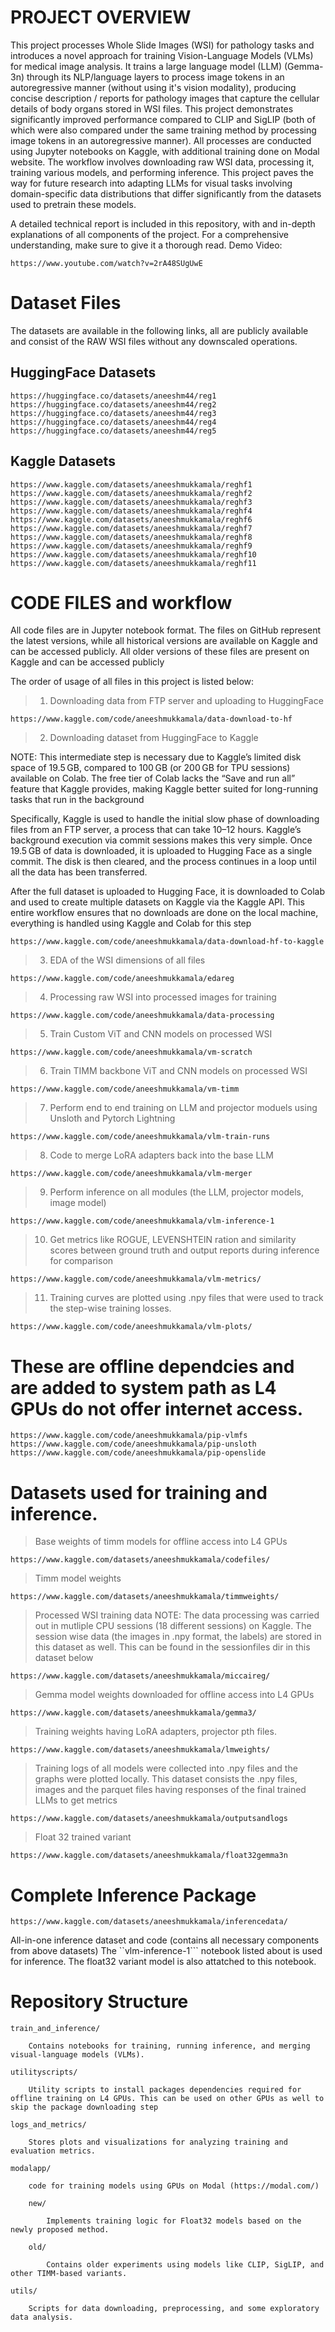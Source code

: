 # PROJECT OVERVIEW
This project processes Whole Slide Images (WSI) for pathology tasks and introduces a novel approach for training Vision-Language Models (VLMs) for medical image analysis. It trains a large language model (LLM) (Gemma-3n) through its NLP/language layers to process image tokens in an autoregressive manner (without using it's vision modality), producing concise description / reports for pathology images that capture the cellular details of body organs stored in WSI files. This project demonstrates significantly improved performance compared to CLIP and SigLIP (both of which were also compared under the same training method by processing image tokens in an autoregressive manner). All processes are conducted using Jupyter notebooks on Kaggle, with additional training done on Modal website. The workflow involves downloading raw WSI data, processing it, training various models, and performing inference. This project paves the way for future research into adapting LLMs for visual tasks involving domain-specific data distributions that differ significantly from the datasets used to pretrain these models. 

A detailed technical report is included in this repository, with and in-depth explanations of all components of the project. For a comprehensive understanding, make sure to give it a thorough read.
Demo Video:
```
https://www.youtube.com/watch?v=2rA48SUgUwE
```

# Dataset Files

The datasets are available in the following links, all are publicly available and consist of the RAW WSI files without any downscaled operations. 

## HuggingFace Datasets

```
https://huggingface.co/datasets/aneeshm44/reg1
https://huggingface.co/datasets/aneeshm44/reg2
https://huggingface.co/datasets/aneeshm44/reg3
https://huggingface.co/datasets/aneeshm44/reg4
https://huggingface.co/datasets/aneeshm44/reg5
``` 

## Kaggle Datasets
 
```
https://www.kaggle.com/datasets/aneeshmukkamala/reghf1
https://www.kaggle.com/datasets/aneeshmukkamala/reghf2
https://www.kaggle.com/datasets/aneeshmukkamala/reghf3
https://www.kaggle.com/datasets/aneeshmukkamala/reghf4
https://www.kaggle.com/datasets/aneeshmukkamala/reghf6
https://www.kaggle.com/datasets/aneeshmukkamala/reghf7
https://www.kaggle.com/datasets/aneeshmukkamala/reghf8
https://www.kaggle.com/datasets/aneeshmukkamala/reghf9
https://www.kaggle.com/datasets/aneeshmukkamala/reghf10
https://www.kaggle.com/datasets/aneeshmukkamala/reghf11
```


# CODE FILES and workflow

All code files are in Jupyter notebook format. The files on GitHub represent the latest versions, while all historical versions are available on Kaggle and can be accessed publicly. All older versions of these files are present on Kaggle and can be accessed publicly

The order of usage of all files in this project is listed below:


> 1) Downloading data from FTP server and uploading to HuggingFace
```
https://www.kaggle.com/code/aneeshmukkamala/data-download-to-hf
```

> 2) Downloading dataset from HuggingFace to Kaggle

NOTE:
This intermediate step is necessary due to Kaggle’s limited disk space of 19.5 GB, compared to 100 GB (or 200 GB for TPU sessions) available on Colab. The free tier of Colab lacks the “Save and run all” feature that Kaggle provides, making Kaggle better suited for long-running tasks that run in the background

Specifically, Kaggle is used to handle the initial slow phase of downloading files from an FTP server, a process that can take 10–12 hours. Kaggle’s background execution via commit sessions makes this very simple. Once 19.5 GB of data is downloaded, it is uploaded to Hugging Face as a single commit. The disk is then cleared, and the process continues in a loop until all the data has been transferred.

After the full dataset is uploaded to Hugging Face, it is downloaded to Colab and used to create multiple datasets on Kaggle via the Kaggle API. This entire workflow ensures that no downloads are done on the local machine, everything is handled using Kaggle and Colab for this step

```
https://www.kaggle.com/code/aneeshmukkamala/data-download-hf-to-kaggle
```

> 3) EDA of the WSI dimensions of all files
```
https://www.kaggle.com/code/aneeshmukkamala/edareg
```

> 4) Processing raw WSI into processed images for training
```
https://www.kaggle.com/code/aneeshmukkamala/data-processing
```

> 5) Train Custom ViT and CNN models on processed WSI
```
https://www.kaggle.com/code/aneeshmukkamala/vm-scratch
```

> 6) Train TIMM backbone ViT and CNN models on processed WSI
```
https://www.kaggle.com/code/aneeshmukkamala/vm-timm
```

> 7) Perform end to end training on LLM and projector moduels using Unsloth and Pytorch Lightning
```
https://www.kaggle.com/code/aneeshmukkamala/vlm-train-runs
```

> 8) Code to merge LoRA adapters back into the base LLM
```
https://www.kaggle.com/code/aneeshmukkamala/vlm-merger
``` 

> 9) Perform inference on all modules (the LLM, projector models, image model)
```
https://www.kaggle.com/code/aneeshmukkamala/vlm-inference-1
```

> 10) Get metrics like ROGUE, LEVENSHTEIN ration and similarity scores between ground truth and output reports during inference for comparison
```
https://www.kaggle.com/code/aneeshmukkamala/vlm-metrics/
```

> 11) Training curves are plotted using .npy files that were used to track the step-wise training losses.
```
https://www.kaggle.com/code/aneeshmukkamala/vlm-plots/
```

# These are offline dependcies and are added to system path as L4 GPUs do not offer internet access. 
```
https://www.kaggle.com/code/aneeshmukkamala/pip-vlmfs
https://www.kaggle.com/code/aneeshmukkamala/pip-unsloth
https://www.kaggle.com/code/aneeshmukkamala/pip-openslide
```


# Datasets used for training and inference. 

> Base weights of timm models for offline access into L4 GPUs
```
https://www.kaggle.com/datasets/aneeshmukkamala/codefiles/
```

> Timm model weights
```
https://www.kaggle.com/datasets/aneeshmukkamala/timmweights/
```

> Processed WSI training data
NOTE:
The data processing was carried out in mutliple CPU sessions (18 different sessions) on Kaggle. The session wise data (the images in .npy format, the labels) are stored in this dataset as well. This can be found in the sessionfiles dir in this dataset below
```
https://www.kaggle.com/datasets/aneeshmukkamala/miccaireg/
```

> Gemma model weights downloaded for offline access into L4 GPUs
```
https://www.kaggle.com/datasets/aneeshmukkamala/gemma3/
```

> Training weights having LoRA adapters, projector pth files.
```
https://www.kaggle.com/datasets/aneeshmukkamala/lmweights/
```

> Training logs of all models were collected into .npy files and the graphs were plotted locally. This dataset consists the .npy files, images and the parquet files having responses of the final trained LLMs to get metrics
```
https://www.kaggle.com/datasets/aneeshmukkamala/outputsandlogs
```

> Float 32 trained variant
```
https://www.kaggle.com/datasets/aneeshmukkamala/float32gemma3n
```


# Complete Inference Package

```
https://www.kaggle.com/datasets/aneeshmukkamala/inferencedata/
```



All-in-one inference dataset and code (contains all necessary components from above datasets)
The ``vlm-inference-1``` notebook listed about is used for inference. 
The float32 variant model is also attatched to this notebook. 

# Repository Structure

    train_and_inference/

        Contains notebooks for training, running inference, and merging visual-language models (VLMs).

    utilityscripts/

        Utility scripts to install packages dependencies required for offline training on L4 GPUs. This can be used on other GPUs as well to skip the package downloading step

    logs_and_metrics/

        Stores plots and visualizations for analyzing training and evaluation metrics.

    modalapp/

        code for training models using GPUs on Modal (https://modal.com/) 

        new/
            
            Implements training logic for Float32 models based on the newly proposed method.

        old/
   
            Contains older experiments using models like CLIP, SigLIP, and other TIMM-based variants.
    
    utils/
   
        Scripts for data downloading, preprocessing, and some exploratory data analysis.


